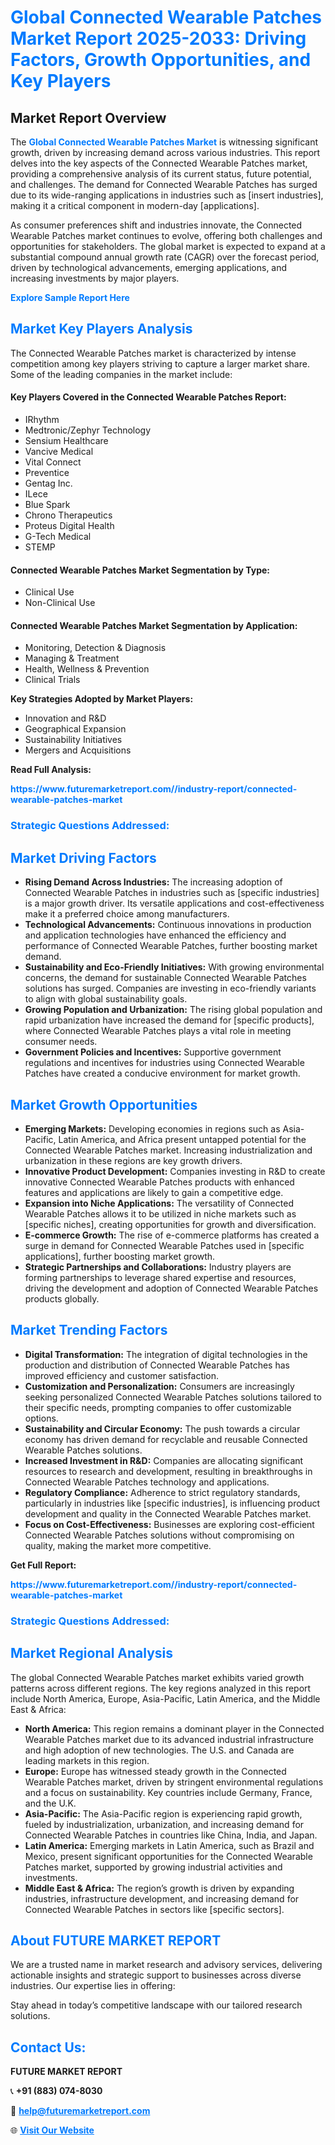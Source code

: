 <h1 style="color: #007BFF;">Global Connected Wearable Patches Market Report 2025-2033: Driving Factors, Growth Opportunities, and Key Players</h1>

<section id="overview">
<h2>Market Report Overview</h2>
<p>The <a href="https://www.futuremarketreport.com//industry-report/connected-wearable-patches-market" style="color: #007BFF; text-decoration: none;"><strong>Global Connected Wearable Patches Market</strong></a> is witnessing significant growth, driven by increasing demand across various industries. This report delves into the key aspects of the Connected Wearable Patches market, providing a comprehensive analysis of its current status, future potential, and challenges. The demand for Connected Wearable Patches has surged due to its wide-ranging applications in industries such as [insert industries], making it a critical component in modern-day [applications].</p>
<p>As consumer preferences shift and industries innovate, the Connected Wearable Patches market continues to evolve, offering both challenges and opportunities for stakeholders. The global market is expected to expand at a substantial compound annual growth rate (CAGR) over the forecast period, driven by technological advancements, emerging applications, and increasing investments by major players.</p>
</section>

<section id="overview">
<p><a href="https://www.futuremarketreport.com//request-sample/reportId=61147" style="color: #007BFF; text-decoration: none;"><strong>Explore Sample Report Here</strong></a></p>
</section>

<section id="key-players">
<h2 style="color: #007BFF;">Market Key Players Analysis</h2>
<p>The Connected Wearable Patches market is characterized by intense competition among key players striving to capture a larger market share. Some of the leading companies in the market include:</p>
<h4>Key Players Covered in the Connected Wearable Patches Report:</h4>
<ul><li>IRhythm</li><li>Medtronic/Zephyr Technology</li><li>Sensium Healthcare</li><li>Vancive Medical</li><li>Vital Connect</li><li>Preventice</li><li>Gentag Inc.</li><li>ILece</li><li>Blue Spark</li><li>Chrono Therapeutics</li><li>Proteus Digital Health</li><li>G-Tech Medical</li><li>STEMP</li></ul>
<h4>Connected Wearable Patches Market Segmentation by Type:</h4>
<ul><li>Clinical Use</li><li>Non-Clinical Use</li></ul>

<h4>Connected Wearable Patches Market Segmentation by Application:</h4>
<ul><li>Monitoring, Detection &amp; Diagnosis</li><li>Managing &amp; Treatment</li><li>Health, Wellness &amp; Prevention</li><li>Clinical Trials</li></ul>
<p><strong>Key Strategies Adopted by Market Players:</strong></p>
<ul>
<li>Innovation and R&D</li>
<li>Geographical Expansion</li>
<li>Sustainability Initiatives</li>
<li>Mergers and Acquisitions</li>
</ul>
</section>

<section>
<p><strong>Read Full Analysis: </strong></p><a href="https://www.futuremarketreport.com//industry-report/connected-wearable-patches-market" style="color: #007BFF; text-decoration: none;"><strong>https://www.futuremarketreport.com//industry-report/connected-wearable-patches-market</strong></a>
<h3 style="color: #007BFF;">Strategic Questions Addressed:</h3>
</section>

<section id="driving-factors">
<h2 style="color: #007BFF;">Market Driving Factors</h2>
<ul>
<li><strong>Rising Demand Across Industries:</strong> The increasing adoption of Connected Wearable Patches in industries such as [specific industries] is a major growth driver. Its versatile applications and cost-effectiveness make it a preferred choice among manufacturers.</li>
<li><strong>Technological Advancements:</strong> Continuous innovations in production and application technologies have enhanced the efficiency and performance of Connected Wearable Patches, further boosting market demand.</li>
<li><strong>Sustainability and Eco-Friendly Initiatives:</strong> With growing environmental concerns, the demand for sustainable Connected Wearable Patches solutions has surged. Companies are investing in eco-friendly variants to align with global sustainability goals.</li>
<li><strong>Growing Population and Urbanization:</strong> The rising global population and rapid urbanization have increased the demand for [specific products], where Connected Wearable Patches plays a vital role in meeting consumer needs.</li>
<li><strong>Government Policies and Incentives:</strong> Supportive government regulations and incentives for industries using Connected Wearable Patches have created a conducive environment for market growth.</li>
</ul>
</section>

<section id="growth-opportunities">
<h2 style="color: #007BFF;">Market Growth Opportunities</h2>
<ul>
<li><strong>Emerging Markets:</strong> Developing economies in regions such as Asia-Pacific, Latin America, and Africa present untapped potential for the Connected Wearable Patches market. Increasing industrialization and urbanization in these regions are key growth drivers.</li>
<li><strong>Innovative Product Development:</strong> Companies investing in R&D to create innovative Connected Wearable Patches products with enhanced features and applications are likely to gain a competitive edge.</li>
<li><strong>Expansion into Niche Applications:</strong> The versatility of Connected Wearable Patches allows it to be utilized in niche markets such as [specific niches], creating opportunities for growth and diversification.</li>
<li><strong>E-commerce Growth:</strong> The rise of e-commerce platforms has created a surge in demand for Connected Wearable Patches used in [specific applications], further boosting market growth.</li>
<li><strong>Strategic Partnerships and Collaborations:</strong> Industry players are forming partnerships to leverage shared expertise and resources, driving the development and adoption of Connected Wearable Patches products globally.</li>
</ul>
</section>

<section id="trending-factors">
<h2 style="color: #007BFF;">Market Trending Factors</h2>
<ul>
<li><strong>Digital Transformation:</strong> The integration of digital technologies in the production and distribution of Connected Wearable Patches has improved efficiency and customer satisfaction.</li>
<li><strong>Customization and Personalization:</strong> Consumers are increasingly seeking personalized Connected Wearable Patches solutions tailored to their specific needs, prompting companies to offer customizable options.</li>
<li><strong>Sustainability and Circular Economy:</strong> The push towards a circular economy has driven demand for recyclable and reusable Connected Wearable Patches solutions.</li>
<li><strong>Increased Investment in R&D:</strong> Companies are allocating significant resources to research and development, resulting in breakthroughs in Connected Wearable Patches technology and applications.</li>
<li><strong>Regulatory Compliance:</strong> Adherence to strict regulatory standards, particularly in industries like [specific industries], is influencing product development and quality in the Connected Wearable Patches market.</li>
<li><strong>Focus on Cost-Effectiveness:</strong> Businesses are exploring cost-efficient Connected Wearable Patches solutions without compromising on quality, making the market more competitive.</li>
</ul>
</section>

<section>
<p><strong>Get Full Report: </strong></p><a href="https://www.futuremarketreport.com//industry-report/connected-wearable-patches-market" style="color: #007BFF; text-decoration: none;"><strong>https://www.futuremarketreport.com//industry-report/connected-wearable-patches-market</strong></a>
<h3 style="color: #007BFF;">Strategic Questions Addressed:</h3>
</section>


<section id="regional-analysis">
<h2 style="color: #007BFF;">Market Regional Analysis</h2>
<p>The global Connected Wearable Patches market exhibits varied growth patterns across different regions. The key regions analyzed in this report include North America, Europe, Asia-Pacific, Latin America, and the Middle East & Africa:</p>
<ul>
<li><strong>North America:</strong> This region remains a dominant player in the Connected Wearable Patches market due to its advanced industrial infrastructure and high adoption of new technologies. The U.S. and Canada are leading markets in this region.</li>
<li><strong>Europe:</strong> Europe has witnessed steady growth in the Connected Wearable Patches market, driven by stringent environmental regulations and a focus on sustainability. Key countries include Germany, France, and the U.K.</li>
<li><strong>Asia-Pacific:</strong> The Asia-Pacific region is experiencing rapid growth, fueled by industrialization, urbanization, and increasing demand for Connected Wearable Patches in countries like China, India, and Japan.</li>
<li><strong>Latin America:</strong> Emerging markets in Latin America, such as Brazil and Mexico, present significant opportunities for the Connected Wearable Patches market, supported by growing industrial activities and investments.</li>
<li><strong>Middle East & Africa:</strong> The region’s growth is driven by expanding industries, infrastructure development, and increasing demand for Connected Wearable Patches in sectors like [specific sectors].</li>
</ul>
</section>

<footer>
<h2 style="color: #007BFF;">About FUTURE MARKET REPORT</h2>
<p>We are a trusted name in market research and advisory services, delivering actionable insights and strategic support to businesses across diverse industries. Our expertise lies in offering:</p>

<p>Stay ahead in today’s competitive landscape with our tailored research solutions.</p>

<h2 style="color: #007BFF;">Contact Us:</h2>
<p><strong>FUTURE MARKET REPORT</strong></p>
<p>📞 <strong>+91 (883) 074-8030</strong></p>
<p>📧 <strong><a href="mailto:help@futuremarketreport.com" style="color: #007BFF;">help@futuremarketreport.com</a></strong></p>
<p>🌐 <strong><a href="https://www.futuremarketreport.com/" style="color: #007BFF;">Visit Our Website</a></strong></p>
</footer>